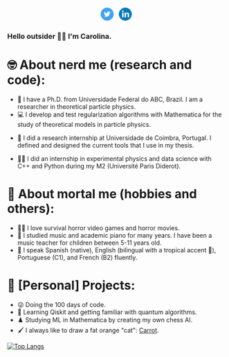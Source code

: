 <p align='center'>
<a href="https://twitter.com/LinaRonrono"><img height="30" src="https://github.com/CarolinaPerdomo/CarolinaPerdomo/blob/main/icons/twitter.png?raw=true"></a>&nbsp;&nbsp;
<a href="https://www.linkedin.com/in/c-arias-perdomo/?locale=fr_FR"><img height="30" src="https://github.com/CarolinaPerdomo/CarolinaPerdomo/blob/main/icons/linkedin.png?raw=true"></a>
</p>

### Hello outsider 👋:smile_cat: I'm Carolina.

# :nerd_face: About nerd me (research and code):

- :zany_face: I have a Ph.D. from Universidade Federal do ABC, Brazil. I am a researcher in theoretical particle physics.
- :computer: I develop and test regularization algorithms with Mathematica for the study of theoretical models in particle physics.
<!-- - :scroll: I have collaborated in: ["Two-loop renormalisation of gauge theories in 4D Implicit Regularisation: transition rules to dimensional methods"](https://link.springer.com/article/10.1140/epjc/s10052-021-09259-6), ["A Brief Review of Implicit Regularization and Its Connection with the BPHZ Theorem"](https://www.mdpi.com/2073-8994/13/6/956), and ["Two-loop renormalisation of non-Abelian gauge theories in 4D Implicit Regularisation"](https://pos.sissa.it/398/725). -->
- :custard: I did a research internship at Universidade de Coimbra, Portugal. I defined and designed the current tools that I use in my thesis.
<!-- - :croissant: I did my master's degree in experimental physics at Université Paris Diderot, France. -->
- :woman_technologist: I did an internship in experimental physics and data science with C++ and Python during my M2 (Université Paris Diderot).
<!-- :atom: I have participated in several pop-science activities: as a volunteer at the Hospital de Niños Dr. J. M. de los Ríos (:venezuela: Venezuela) and as a science blog ghostwriter (UpWork).
- :woman_teacher: I have held positions as teaching assistant (Universidad Simón Bolívar and UFABC). -->

# :cowboy_hat_face: About mortal me (hobbies and others):

- :zombie_woman: I love survival horror video games and horror movies.
- :musical_keyboard: I studied music and academic piano for many years. I have been a music teacher for children between 5-11 years old.
- :tongue: I speak Spanish (native), English (bilingual with a tropical accent :palm_tree:), Portuguese (C1), and French (B2) fluently.

# :brain: [Personal] Projects:

- :stuck_out_tongue_winking_eye: Doing the 100 days of code.
- :mechanical_arm: Learning Qiskit and getting familiar with quantum algorithms.
- :chess_pawn: Studying ML in Mathematica by creating my own chess AI.
- :paintbrush: I always like to draw a fat orange "cat": [Carrot](https://www.instagram.com/auyama_zanahoria/).

 [![Top Langs](https://github-readme-stats.vercel.app/api/top-langs/?username=CarolinaPerdomop&layout=compact&theme=dracula)](https://github.com/anuraghazra/github-readme-stats)

